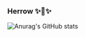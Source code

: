 ### Herrow ✨👋✨
![Anurag's GitHub stats](https://github-readme-stats.vercel.app/api?username=0xj4r&show_icons=true&theme=dark&count_private=true)
<!--
**0xj4r/0xj4r** is a ✨ _special_ ✨ repository because its `README.md` (this file) appears on your GitHub profile.

Here are some ideas to get you started:

- 🔭 I’m currently working on ...
- 🌱 I’m currently learning ...
- 👯 I’m looking to collaborate on ...
- 🤔 I’m looking for help with ...
- 💬 Ask me about ...
- 📫 How to reach me: ...
- 😄 Pronouns: ...
- ⚡ Fun fact: ...
-->
